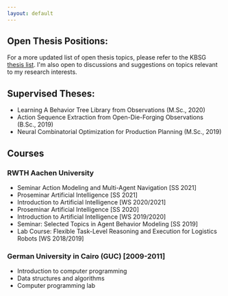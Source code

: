 ```yaml
---
layout: default
---
```


## Open Thesis Positions:

For a more updated list of open thesis topics, please refer to the KBSG [thesis list](https://www.kbsg.rwth-aachen.de/theses/open_theses/). I'm also open to discussions and suggestions on topics relevant to my research interests.

## Supervised Theses:
- Learning A Behavior Tree Library from Observations (M.Sc., 2020)
- Action Sequence Extraction from Open-Die-Forging Observations (B.Sc., 2019)
- Neural Combinatorial Optimization for Production Planning (M.Sc., 2019)

## Courses

### RWTH Aachen University
- Seminar Action Modeling and Multi-Agent Navigation [SS 2021]
- Proseminar Artificial Intelligence [SS 2021]
- Introduction to Artificial Intelligence [WS 2020/2021]
- Proseminar Artificial Intelligence [SS 2020]
- Introduction to Artificial Intelligence [WS 2019/2020]
- Seminar: Selected Topics in Agent Behavior Modeling [SS 2019]
- Lab Course: Flexible Task-Level Reasoning and Execution for Logistics Robots [WS 2018/2019]

### German University in Cairo (GUC) [2009-2011]
- Introduction to computer programming
- Data structures and algorithms
- Computer programming lab
